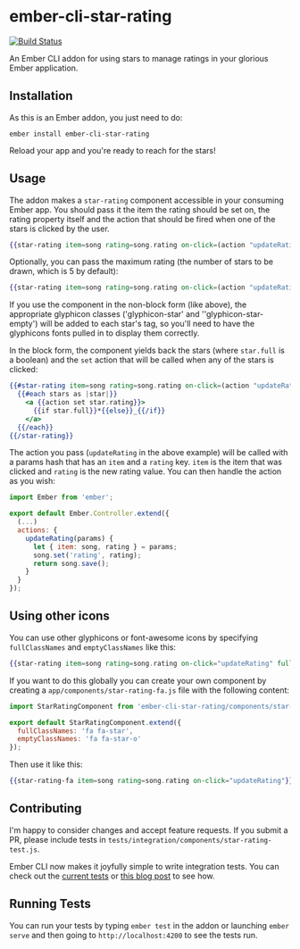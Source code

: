 # ember-cli-star-rating
[![Build Status](https://travis-ci.org/balinterdi/ember-cli-star-rating.svg?branch=master)](https://travis-ci.org/balinterdi/ember-cli-star-rating)

An Ember CLI addon for using stars to manage ratings in your glorious Ember application.

Installation
------------------------------------------------------------------------------

As this is an Ember addon, you just need to do:

    ember install ember-cli-star-rating

Reload your app and you're ready to reach for the stars!

## Usage

The addon makes a `star-rating` component accessible in your consuming Ember app. You should pass it the item the rating should be set on, the rating property itself and the action that should be fired when one of the stars is clicked by the user.

```hbs
{{star-rating item=song rating=song.rating on-click=(action "updateRating")}}
```

Optionally, you can pass the maximum rating (the number of stars to be drawn, which is 5 by default):

```hbs
{{star-rating item=song rating=song.rating on-click=(action "updateRating") maxRating=10}}
```

If you use the component in the non-block form (like above), the appropriate glyphicon classes ('glyphicon-star' and ''glyphicon-star-empty') will be added to each star's tag, so you'll need to have the glyphicons fonts pulled in to display them correctly.

In the block form, the component yields back the stars (where `star.full` is a boolean) and the `set` action that will be called when any of the stars is clicked:

```hbs
{{#star-rating item=song rating=song.rating on-click=(action "updateRating")  as |stars set|}}
  {{#each stars as |star|}}
    <a {{action set star.rating}}>
      {{if star.full}}*{{else}}_{{/if}}
    </a>
  {{/each}}
{{/star-rating}}
```

The action you pass (`updateRating` in the above example) will be called with a params hash that has an `item` and a `rating` key. `item` is the item that was clicked and `rating` is the new rating value. You can then handle the action as you wish:

```js
import Ember from 'ember';

export default Ember.Controller.extend({
  (...)
  actions: {
    updateRating(params) {
      let { item: song, rating } = params;
      song.set('rating', rating);
      return song.save();
    }
  }
});
```

## Using other icons

You can use other glyphicons or font-awesome icons by specifying `fullClassNames` and `emptyClassNames` like this:

```hbs
{{star-rating item=song rating=song.rating on-click="updateRating" fullClassNames='fa fa-star' emptyClassNames='fa fa-star-o'}}
```

If you want to do this globally you can create your own component by creating a `app/components/star-rating-fa.js` file with the following content:

```js
import StarRatingComponent from 'ember-cli-star-rating/components/star-rating';

export default StarRatingComponent.extend({
  fullClassNames: 'fa fa-star',
  emptyClassNames: 'fa fa-star-o'
});
```

Then use it like this:

```hbs
{{star-rating-fa item=song rating=song.rating on-click="updateRating"}}
```

## Contributing

I'm happy to consider changes and accept feature requests. If you submit a PR, please include tests in `tests/integration/components/star-rating-test.js`.

Ember CLI now makes it joyfully simple to write integration tests. You can check out the [current tests][1] or [this blog post][2] to see how.

## Running Tests

You can run your tests by typing `ember test` in the addon or launching `ember serve` and then going to `http://localhost:4200` to see the tests run.

[1]: https://github.com/balinterdi/ember-cli-star-rating/tree/master/tests/integration/components
[2]: http://alisdair.mcdiarmid.org/2015/06/20/ember-component-integration-tests.html
